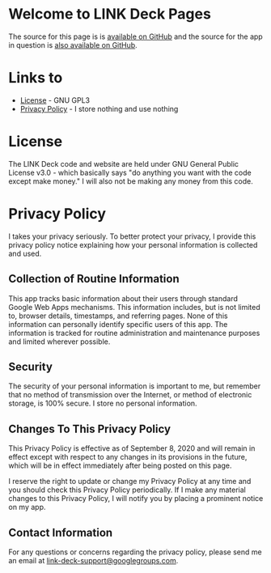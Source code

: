 # Welcome to LINK Deck Pages

The source for this page is is [available on GitHub](https://github.com/Mechanacor3/link-deck/blob/gh-pages/index.md) and the source for the app in question is [also available on GitHub](https://github.com/Mechanacor3/link-deck/blob/master/expandlist.gs). 


# Links to
* [License](/LICENSE.txt) - GNU GPL3
* [Privacy Policy](/privacy.md) - I store nothing and use nothing









# License

The LINK Deck code and website are held under GNU General Public License v3.0 - which basically says "do anything you want with the code except make money."  I will also not be making any money from this code.


# Privacy Policy

I takes your privacy seriously. To better protect your privacy, I provide this privacy policy notice explaining how your personal information is collected and used.


## Collection of Routine Information

This app tracks basic information about their users through standard Google Web Apps mechanisms. This information includes, but is not limited to, browser details, timestamps, and referring pages. None of this information can personally identify specific users of this app. The information is tracked for routine administration and maintenance purposes and limited wherever possible.


## Security

The security of your personal information is important to me, but remember that no method of transmission over the Internet, or method of electronic storage, is 100% secure. I store no personal information.


## Changes To This Privacy Policy

This Privacy Policy is effective as of September 8, 2020 and will remain in effect except with respect to any changes in its provisions in the future, which will be in effect immediately after being posted on this page.

I reserve the right to update or change my Privacy Policy at any time and you should check this Privacy Policy periodically. If I make any material changes to this Privacy Policy, I will notify you by placing a prominent notice on my app.


## Contact Information

For any questions or concerns regarding the privacy policy, please send me an email at link-deck-support@googlegroups.com.

